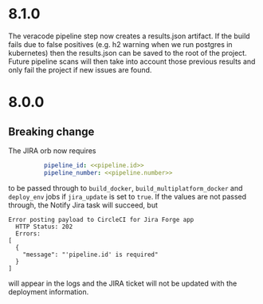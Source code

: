 # 8.1.0

The veracode pipeline step now creates a results.json artifact.  If the build fails due to false positives (e.g. h2 warning when we run postgres in kubernetes) then the results.json can be saved to the root of the project. Future pipeline scans will then take into account those previous results and only fail the project if new issues are found.

# 8.0.0

## Breaking change

The JIRA orb now requires
```yaml
          pipeline_id: <<pipeline.id>>
          pipeline_number: <<pipeline.number>>
```
to be passed through to `build_docker`, `build_multiplatform_docker` and `deploy_env` jobs if `jira_update` is set to `true`.
If the values are not passed through, the Notify Jira task will succeed, but
```
Error posting payload to CircleCI for Jira Forge app
  HTTP Status: 202
  Errors:
[
  {
    "message": "'pipeline.id' is required"
  }
]
```
will appear in the logs and the JIRA ticket will not be updated with the deployment information.
